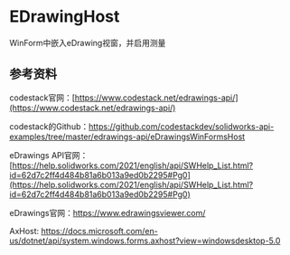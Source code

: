 # EDrawingHost
 WinForm中嵌入eDrawing视窗，并启用测量
 
## 参考资料
 codestack官网：[https://www.codestack.net/edrawings-api/](https://www.codestack.net/edrawings-api/)
 
 codestack的Github：https://github.com/codestackdev/solidworks-api-examples/tree/master/edrawings-api/eDrawingsWinFormsHost

 eDrawings API官网：[https://help.solidworks.com/2021/english/api/SWHelp_List.html?id=62d7c2ff4d484b81a6b013a9ed0b2295#Pg0](https://help.solidworks.com/2021/english/api/SWHelp_List.html?id=62d7c2ff4d484b81a6b013a9ed0b2295#Pg0)
 
 eDrawings官网：https://www.edrawingsviewer.com/
 
 AxHost: https://docs.microsoft.com/en-us/dotnet/api/system.windows.forms.axhost?view=windowsdesktop-5.0
